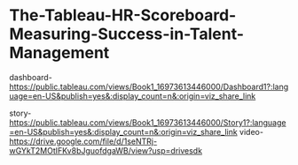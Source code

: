 # The-Tableau-HR-Scoreboard-Measuring-Success-in-Talent-Management

dashboard- https://public.tableau.com/views/Book1_16973613446000/Dashboard1?:language=en-US&publish=yes&:display_count=n&:origin=viz_share_link 

 story- https://public.tableau.com/views/Book1_16973613446000/Story1?:language=en-US&publish=yes&:display_count=n&:origin=viz_share_link
video- https://drive.google.com/file/d/1seNTRj-wGYkT2MOtIFKv8bJguofdgaWB/view?usp=drivesdk
